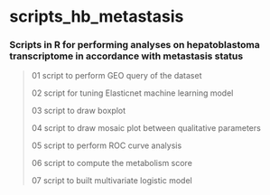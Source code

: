 # scripts_hb_metastasis
### Scripts in R for performing analyses on hepatoblastoma transcriptome in accordance with metastasis status
> 01 script to perform GEO query of the dataset
> 
> 02 script for tuning Elasticnet machine learning model
> 
> 03 script to draw boxplot
> 
> 04 script to draw mosaic plot between qualitative parameters
> 
> 05 script to perform ROC curve analysis
> 
> 06 script to compute the metabolism score
> 
> 07 script to built multivariate logistic model
> 
